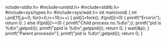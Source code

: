 nclude<stdio.h>
#include<unistd.h>
#include<stdlib.h>
#include<sys/types.h>
#include<sys/wait.h>
int main(void)
{
	int i,pid[11],p=0;
	for(i=0;i<=10;i++)
	{
		pid[i]=fork();
		if(pid[i]<0)
		{
			printf("Error\n");
			return 0;
		}
		else if(pid[i]==0)
		{
			printf("Child process no.%d\n",i);
			printf("pid is %d\n",getpid());
			printf("ppid is %d\n",getppid());
			return 0;
		}
		wait(&p);
	}
	printf("Parent process\n");
	printf("pid is %d\n",getpid());
	return 0;
}
